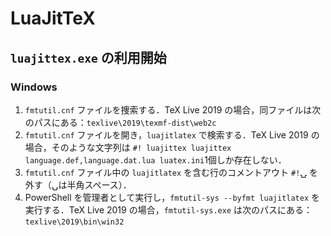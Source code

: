 # LuaJitTeX #

## `luajittex.exe` の利用開始 ##

### Windows ###

1. `fmtutil.cnf` ファイルを捜索する．TeX Live 2019 の場合，同ファイルは次のパスにある：`texlive\2019\texmf-dist\web2c`
2. `fmtutil.cnf` ファイルを開き，`luajitlatex` で検索する．TeX Live 2019 の場合，そのような文字列は `#! luajittex luajittex language.def,language.dat.lua luatex.ini`1個しか存在しない．
3. `fmtutil.cnf` ファイル中の `luajitlatex` を含む行のコメントアウト `#!`&#9085; を外す（&#9085;は半角スペース）．
4. PowerShell を管理者として実行し，`fmtutil-sys --byfmt luajitlatex` を実行する．TeX Live 2019 の場合，`fmtutil-sys.exe` は次のパスにある：`texlive\2019\bin\win32`

<!-- EOF -->
